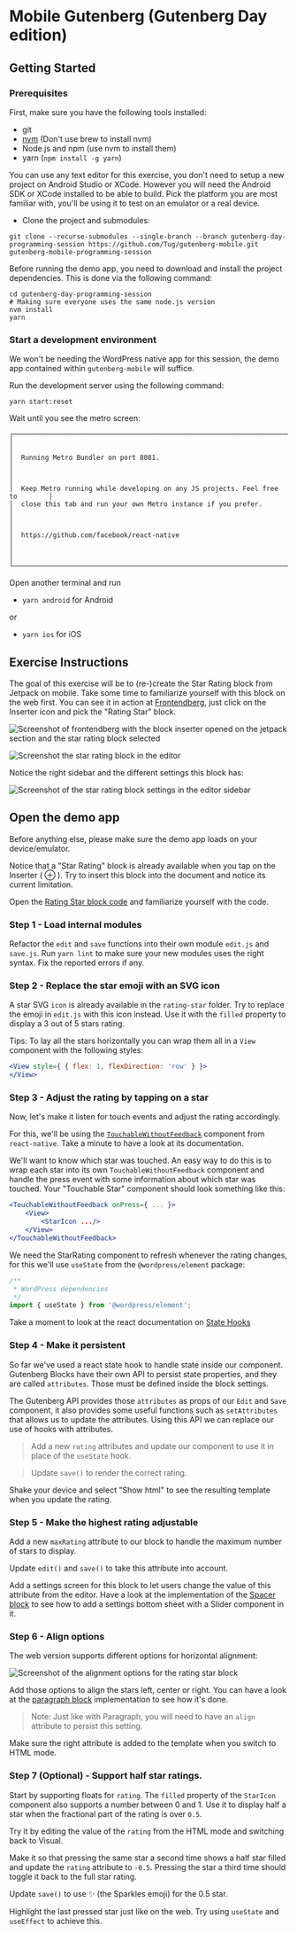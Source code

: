 # Mobile Gutenberg (Gutenberg Day edition)

## Getting Started

### Prerequisites

First, make sure you have the following tools installed:

* git
* [nvm](https://github.com/creationix/nvm) (Don't use brew to install nvm)
* Node.js and npm (use nvm to install them)
* yarn (`npm install -g yarn`)

You can use any text editor for this exercise, you don't need to setup a new project on Android Studio or XCode.
However you will need the Android SDK or XCode installed to be able to build.
Pick the platform you are most familiar with, you'll be using it to test on an emulator or a real device.

* Clone the project and submodules:
```
git clone --recurse-submodules --single-branch --branch gutenberg-day-programming-session https://github.com/Tug/gutenberg-mobile.git gutenberg-mobile-programming-session
```

Before running the demo app, you need to download and install the project dependencies. This is done via the following command:

```
cd gutenberg-day-programming-session
# Making sure everyone uses the same node.js version
nvm install
yarn
```

### Start a development environment

We won't be needing the WordPress native app for this session,
the demo app contained within `gutenberg-mobile` will suffice.

Run the development server using the following command:

`yarn start:reset`

Wait until you see the metro screen:
```
┌──────────────────────────────────────────────────────────────────────────────┐
│                                                                              │
│  Running Metro Bundler on port 8081.                                         │
│                                                                              │
│  Keep Metro running while developing on any JS projects. Feel free to        │
│  close this tab and run your own Metro instance if you prefer.               │
│                                                                              │
│  https://github.com/facebook/react-native                                    │
│                                                                              │
└──────────────────────────────────────────────────────────────────────────────┘
```

Open another terminal and run
- `yarn android` for Android

or

- `yarn ios` for iOS


## Exercise Instructions

The goal of this exercise will be to (re-)create the Star Rating block from Jetpack on mobile.
Take some time to familiarize yourself with this block on the web first.
You can see it in action at [Frontendberg](https://frontenberg.tomjn.com/), just click on the
Inserter icon and pick the "Rating Star" block.

![Screenshot of frontendberg with the block inserter opened on the jetpack section and the star rating block selected](./docs/star-rating-frontendberg.png)

![Screenshot the star rating block in the editor](./docs/star-rating-block-screenshot.png)

Notice the right sidebar and the different settings this block has:

![Screenshot of the star rating block settings in the editor sidebar](./docs/star-rating-block-settings.png)

## Open the demo app

Before anything else, please make sure the demo app loads on your device/emulator.

Notice that a "Star Rating" block is already available when you tap on the Inserter ( ⊕ ).
Try to insert this block into the document and notice its current limitation.

Open the [Rating Star block code](./extra-blocks/rating-star/index.js) and
familiarize yourself with the code.

### Step 1 - Load internal modules

Refactor the `edit` and `save` functions into their own module `edit.js` and `save.js`.
Run `yarn lint` to make sure your new modules uses the right syntax. Fix the reported errors if any.

### Step 2 - Replace the star emoji with an SVG icon

A star SVG `icon` is already available in the `rating-star` folder.
Try to replace the emoji in `edit.js` with this icon instead. 
Use it with the `filled` property to display a 3 out of 5 stars rating.

Tips: To lay all the stars horizontally you can wrap them all in a `View` component with the following styles:
```jsx
<View style={ { flex: 1, flexDirection: 'row' } }>
</View>
```

### Step 3 - Adjust the rating by tapping on a star

Now, let's make it listen for touch events and adjust the rating accordingly.

For this, we'll be using the [`TouchableWithoutFeedback`](https://facebook.github.io/react-native/docs/touchablewithoutfeedback)
component from `react-native`. Take a minute to have a look at its documentation.

We'll want to know which star was touched. An easy way to do this is to
wrap each star into its own `TouchableWithoutFeedback` component and handle the
press event with some information about which star was touched.
Your "Touchable Star" component should look something like this:
```jsx
<TouchableWithoutFeedback onPress={ ... }>
    <View>
        <StarIcon .../>
    </View>
</TouchableWithoutFeedback>
```

We need the StarRating component to refresh whenever the rating changes,
for this we'll use `useState` from the `@wordpress/element` package:
```js
/**
 * WordPress dependencies
 */
import { useState } from '@wordpress/element';
```
Take a moment to look at the react documentation on [State Hooks](https://reactjs.org/docs/hooks-overview.html)


### Step 4 - Make it persistent

So far we've used a react state hook to handle state inside our component.
Gutenberg Blocks have their own API to persist state properties, and they are called `attributes`.
Those must be defined inside the block settings.

The Gutenberg API provides those `attributes` as props of our `Edit` and `Save` component,
it also provides some useful functions such as `setAttributes` that allows us to update the attributes.
Using this API we can replace our use of hooks with attributes.

> Add a new `rating` attributes and update our component to use it in place of the `useState` hook.

> Update `save()` to render the correct rating.

Shake your device and select "Show html" to see the resulting template when you update the rating.

### Step 5 - Make the highest rating adjustable

Add a new `maxRating` attribute to our block to handle the maximum number of stars to display.

Update `edit()` and `save()` to take this attribute into account.

Add a settings screen for this block to let users change the value of this attribute from the editor.
Have a look at the implementation of the [Spacer block](https://github.com/WordPress/gutenberg/blob/master/packages/block-library/src/spacer/edit.native.js#L59)
to see how to add a settings bottom sheet with a Slider component in it.


### Step 6 - Align options

The web version supports different options for horizontal alignment:

![Screenshot of the alignment options for the rating star block](./docs/star-rating-align.png)

Add those options to align the stars left, center or right.
You can have a look at the [paragraph block](https://github.com/WordPress/gutenberg/blob/master/packages/block-library/src/paragraph/edit.native.js#L60)
implementation to see how it's done.

> Note: Just like with Paragraph, you will need to have an `align` attribute to persist this setting.

Make sure the right attribute is added to the template when you switch to HTML mode.

### Step 7 (Optional) - Support half star ratings.

Start by supporting floats for `rating`.
The `filled` property of the `StarIcon` component also supports a number between 0 and 1.
Use it to display half a star when the fractional part of the rating is over `0.5`.

Try it by editing the value of the `rating` from the HTML mode and switching back to Visual.

Make it so that pressing the same star a second time shows a half star filled
and update the `rating` attribute to `-0.5`.
Pressing the star a third time should toggle it back to the full star rating.

Update `save()` to use ✨ (the Sparkles emoji) for the 0.5 star.

Highlight the last pressed star just like on the web.
Try using `useState` and `useEffect` to achieve this.

